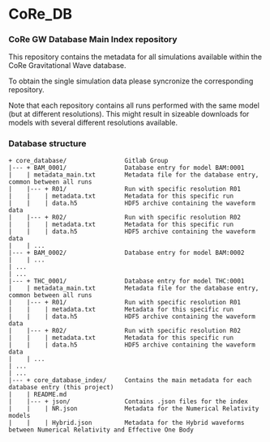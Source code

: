 # CoRe_DB

### CoRe GW Database Main Index repository

This repository contains the metadata for all simulations available within the CoRe Gravitational Wave database.

To obtain the single simulation data please syncronize the corresponding repository.

Note that each repository contains all runs performed with the same model (but at different resolutions). This might result in sizeable downloads for models with several different resolutions available.

### Database structure

    + core_database/		        Gitlab Group
    |--- + BAM_0001/                Database entry for model BAM:0001 
    |    | metadata_main.txt        Metadata file for the database entry, common between all runs
    |    |--- + R01/                Run with specific resolution R01
    |    |    | metadata.txt        Metadata for this specific run
    |    |    | data.h5             HDF5 archive containing the waveform data
    |    |--- + R02/                Run with specific resolution R02 
    |    |    | metadata.txt        Metadata for this specific run
    |    |    | data.h5             HDF5 archive containing the waveform data
    |    | ...
    |--- + BAM_0002/                Database entry for model BAM:0002 
    |    | ...     
    | ...
    | ...
    |--- + THC_0001/                Database entry for model THC:0001
    |    | metadata_main.txt        Metadata file for the database entry, common between all runs
    |    |--- + R01/                Run with specific resolution R01
    |    |    | metadata.txt        Metadata for this specific run
    |    |    | data.h5             HDF5 archive containing the waveform data
    |    |--- + R02/                Run with specific resolution R02 
    |    |    | metadata.txt        Metadata for this specific run
    |    |    | data.h5             HDF5 archive containing the waveform data
    |    | ...
    | ...
    | ...
    |--- + core_database_index/     Contains the main metadata for each database entry (this project)
    |    | README.md            
    |    |--- + json/               Contains .json files for the index
    |    |    | NR.json             Metadata for the Numerical Relativity models
    |    |    | Hybrid.json         Metadata for the Hybrid waveforms between Numerical Relativity and Effective One Body    